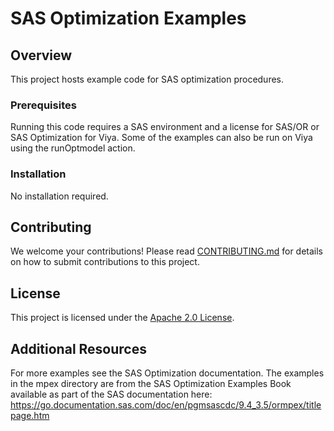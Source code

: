 # SAS Optimization Examples

## Overview

This project hosts example code for SAS optimization procedures.

### Prerequisites

Running this code requires a SAS environment and a license for SAS/OR or SAS Optimization for Viya. Some of the examples can also be run on Viya using the runOptmodel action.

### Installation

No installation required.

## Contributing

We welcome your contributions! Please read [CONTRIBUTING.md](CONTRIBUTING.md) for details on how to submit contributions to this project. 

## License

This project is licensed under the [Apache 2.0 License](LICENSE).

## Additional Resources

For more examples see the SAS Optimization documentation. The examples in the mpex directory are from the SAS Optimization Examples Book available as part of the SAS documentation here: https://go.documentation.sas.com/doc/en/pgmsascdc/9.4_3.5/ormpex/titlepage.htm
